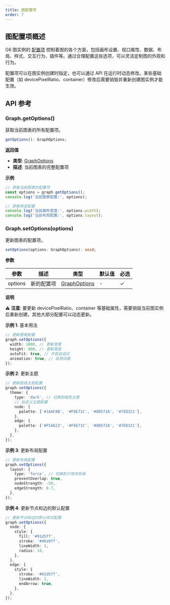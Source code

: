 ```yaml
---
title: 图配置项
order: 7
---
```


## 图配置项概述

G6 图实例的 [配置项](/manual/graph/option) 控制着图的各个方面，包括画布设置、视口属性、数据、布局、样式、交互行为、插件等。通过合理配置这些选项，可以灵活定制图的外观和行为。

配置项可以在图实例创建时指定，也可以通过 API 在运行时动态修改。某些基础配置（如 devicePixelRatio、container）修改后需要销毁并重新创建图实例才能生效。

## API 参考

### Graph.getOptions()

获取当前图表的所有配置项。

```typescript
getOptions(): GraphOptions;
```

**返回值**

- **类型**: [GraphOptions](/manual/graph/option)
- **描述**: 当前图表的完整配置项

**示例**

```typescript
// 获取当前图表的配置项
const options = graph.getOptions();
console.log('当前图表配置:', options);

// 获取特定配置
console.log('当前画布宽度:', options.width);
console.log('当前布局配置:', options.layout);
```

### Graph.setOptions(options)

更新图表的配置项。

```typescript
setOptions(options: GraphOptions): void;
```

**参数**

| 参数    | 描述       | 类型                                 | 默认值 | 必选 |
| ------- | ---------- | ------------------------------------ | ------ | ---- |
| options | 新的配置项 | [GraphOptions](/manual/graph/option) | -      | ✓    |

**说明**

⚠️ **注意**: 要更新 devicePixelRatio、container 等基础属性，需要销毁当前图实例后重新创建。其他大部分配置可以动态更新。

**示例 1**: 基本用法

```typescript
// 更新图表配置
graph.setOptions({
  width: 1000, // 更新宽度
  height: 800, // 更新高度
  autoFit: true, // 开启自适应
  animation: true, // 启用动画
});
```

**示例 2**: 更新主题

```typescript
// 更新图表主题配置
graph.setOptions({
  theme: {
    type: 'dark', // 切换到暗色主题
    // 自定义主题配置
    node: {
      palette: ['#1AAF8B', '#F8E71C', '#8B572A', '#7ED321'],
    },
    edge: {
      palette: ['#F5A623', '#F8E71C', '#8B572A', '#7ED321'],
    },
  },
});
```

**示例 3**: 更新布局配置

```typescript
// 更新布局配置
graph.setOptions({
  layout: {
    type: 'force', // 切换到力导向布局
    preventOverlap: true,
    nodeStrength: -50,
    edgeStrength: 0.7,
  },
});
```

**示例 4**: 更新节点和边的默认配置

```typescript
// 更新节点和边的默认样式配置
graph.setOptions({
  node: {
    style: {
      fill: '#91d5ff',
      stroke: '#40a9ff',
      lineWidth: 1,
      radius: 10,
    },
  },
  edge: {
    style: {
      stroke: '#91d5ff',
      lineWidth: 2,
      endArrow: true,
    },
  },
});
```
